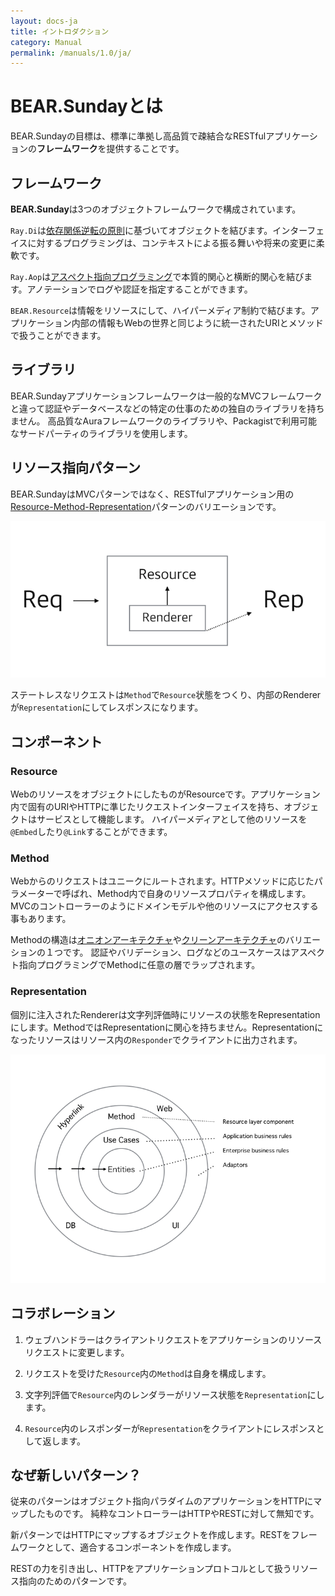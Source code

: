 ```yaml
---
layout: docs-ja
title: イントロダクション
category: Manual
permalink: /manuals/1.0/ja/
---
```

# BEAR.Sundayとは

BEAR.Sundayの目標は、標準に準拠し高品質で疎結合なRESTfulアプリケーションの**フレームワーク**を提供することです。


## フレームワーク

**BEAR.Sunday**は3つのオブジェクトフレームワークで構成されています。

`Ray.Di`は[依存関係逆転の原則](http://en.wikipedia.org/wiki/Dependency_inversion_principle)に基づいてオブジェクトを結びます。インターフェイスに対するプログラミングは、コンテキストによる振る舞いや将来の変更に柔軟です。

`Ray.Aop`は[アスペクト指向プログラミング](http://en.wikipedia.org/wiki/Aspect-oriented_programming)で本質的関心と横断的関心を結びます。アノテーションでログや認証を指定することができます。

`BEAR.Resource`は情報をリソースにして、ハイパーメディア制約で結びます。アプリケーション内部の情報もWebの世界と同じように統一されたURIとメソッドで扱うことができます。

## ライブラリ

BEAR.Sundayアプリケーションフレームワークは一般的なMVCフレームワークと違って認証やデータベースなどの特定の仕事のための独自のライブラリを持ちません。
高品質なAuraフレームワークのライブラリや、Packagistで利用可能なサードパーティのライブラリを使用します。

## リソース指向パターン

BEAR.SundayはMVCパターンではなく、RESTfulアプリケーション用の[Resource-Method-Representation](http://www.peej.co.uk/articles/rmr-architecture.html)パターンのバリエーションです。

![4R](/images/screen/4r.png)

ステートレスなリクエストは`Method`で`Resource`状態をつくり、内部のRendererが`Representation`にしてレスポンスになります。

## コンポーネント

### Resource

WebのリソースをオブジェクトにしたものがResourceです。アプリケーション内で固有のURIやHTTPに準じたリクエストインターフェイスを持ち、オブジェクトはサービスとして機能します。
ハイパーメディアとして他のリソースを`@Embed`したり`@Link`することができます。

### Method

Webからのリクエストはユニークにルートされます。HTTPメソッドに応じたパラメーターで呼ばれ、Method内で自身のリソースプロパティを構成します。
MVCのコントローラーのようにドメインモデルや他のリソースにアクセスする事もあります。

Methodの構造は[オニオンアーキテクチャ](http://www.infoq.com/jp/news/2014/11/ddd-onion-architecture)や[クリーンアーキテクチャ](http://blog.8thlight.com/uncle-bob/2012/08/13/the-clean-architecture.html)のバリエーションの１つです。
認証やバリデーション、ログなどのユースケースはアスペクト指向プログラミングでMethodに任意の層でラップされます。

### Representation

個別に注入されたRendererは文字列評価時にリソースの状態をRepresentationにします。MethodではRepresentationに関心を持ちません。Representationになったリソースはリソース内の`Responder`でクライアントに出力されます。

![Clean Method](/images/screen/clean-method.png)

## コラボレーション

 1. ウェブハンドラーはクライアントリクエストをアプリケーションのリソースリクエストに変更します。

 1. リクエストを受けた`Resource`内の`Method`は自身を構成します。

 1. 文字列評価で`Resource`内のレンダラーがリソース状態を`Representation`にします。

 1. `Resource`内のレスポンダーが`Representation`をクライアントにレスポンスとして返します。


## なぜ新しいパターン？

従来のパターンはオブジェクト指向パラダイムのアプリケーションをHTTPにマップしたものです。
純粋なコントローラーはHTTPやRESTに対して無知です。

新パターンではHTTPにマップするオブジェクトを作成します。RESTをフレームワークとして、適合するコンポーネントを作成します。

RESTの力を引き出し、HTTPをアプリケーションプロトコルとして扱うリソース指向のためのパターンです。
